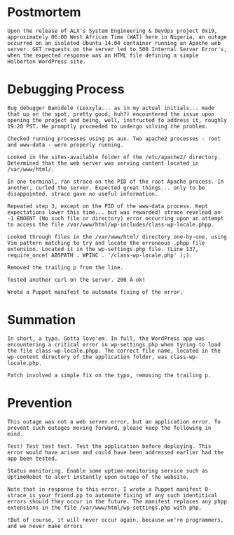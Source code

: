 # Postmortem

	Upon the release of ALX's System Engineering & DevOps project 0x19, approximately 06:00 West African Time (WAT) here in Nigeria, an outage occurred on an isolated Ubuntu 14.04 container running an Apache web server. GET requests on the server led to 500 Internal Server Error's, when the expected response was an HTML file defining a simple Holberton WordPress site.

# Debugging Process

	Bug debugger Bamidele (Lexxyla... as in my actual initials... made that up on the spot, pretty good, huh?) encountered the issue upon opening the project and being, well, instructed to address it, roughly 19:20 PST. He promptly proceeded to undergo solving the problem.

	Checked running processes using ps aux. Two apache2 processes - root and www-data - were properly running.

	Looked in the sites-available folder of the /etc/apache2/ directory. Determined that the web server was serving content located in /var/www/html/.

	In one terminal, ran strace on the PID of the root Apache process. In another, curled the server. Expected great things... only to be disappointed. strace gave no useful information.

	Repeated step 3, except on the PID of the www-data process. Kept expectations lower this time... but was rewarded! strace revelead an -1 ENOENT (No such file or directory) error occurring upon an attempt to access the file /var/www/html/wp-includes/class-wp-locale.phpp.

	Looked through files in the /var/www/html/ directory one-by-one, using Vim pattern matching to try and locate the erroneous .phpp file extension. Located it in the wp-settings.php file. (Line 137, require_once( ABSPATH . WPINC . '/class-wp-locale.php' );).

	Removed the trailing p from the line.

	Tested another curl on the server. 200 A-ok!

	Wrote a Puppet manifest to automate fixing of the error.

# Summation

	In short, a typo. Gotta love'em. In full, the WordPress app was encountering a critical error in wp-settings.php when tyring to load the file class-wp-locale.phpp. The correct file name, located in the wp-content directory of the application folder, was class-wp-locale.php.

	Patch involved a simple fix on the typo, removing the trailing p.

# Prevention

	This outage was not a web server error, but an application error. To prevent such outages moving forward, please keep the following in mind.

	Test! Test test test. Test the application before deploying. This error would have arisen and could have been addressed earlier had the app been tested.

	Status monitoring. Enable some uptime-monitoring service such as UptimeRobot to alert instantly upon outage of the website.

	Note that in response to this error, I wrote a Puppet manifest 0-strace_is_your_friend.pp to automate fixing of any such identitical errors should they occur in the future. The manifest replaces any phpp extensions in the file /var/www/html/wp-settings.php with php.

	!But of course, it will never occur again, because we're programmers, and we never make errors
